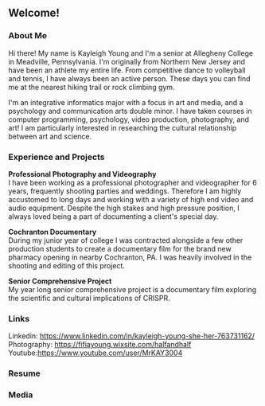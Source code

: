 ## Welcome!

### About Me

Hi there! My name is Kayleigh Young and I'm a senior at Allegheny College in Meadville, Pennsylvania. I'm originally from Northern New Jersey and have been an athlete my entire life. From competitive dance to volleyball and tennis, I have always been an active person. These days you can find me at the nearest hiking trail or rock climbing gym. 

I'm an integrative informatics major with a focus in art and media, and a psychology and communication arts double minor. I have taken courses in computer programming, psychology, video production, photography, and art! I am particularly interested in researching the cultural relationship between art and science. 

### Experience and Projects

**Professional Photography and Videography**\
I have been working as a professional photographer and videographer for 6 years, frequently shooting parties and weddings. Therefore I am highly accustomed to long  days and working with a variety of high end video and audio equipment. Despite the high stakes and high pressure position, I always loved being a part of documenting a client's special day.

**Cochranton Documentary**\
During my junior year of college I was contracted alongside a few other production students to create a documentary film for the brand new pharmacy opening in nearby Cochranton, PA. I was heavily involved in the shooting and editing of this project.

**Senior Comprehensive Project**\
My year long senior comprehensive project is a documentary film exploring the scientific and cultural implications of CRISPR.

### Links
Linkedin: https://www.linkedin.com/in/kayleigh-young-she-her-763731162/ \
Photography: https://fifiayoung.wixsite.com/halfandhalf \
Youtube:https://www.youtube.com/user/MrKAY3004

### Resume


### Media

